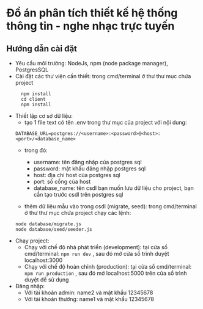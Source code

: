 # Đồ án phân tích thiết kế hệ thống thông tin - nghe nhạc trực tuyến

## Hướng dẫn cài đặt
  - Yêu cầu môi trường: NodeJs, npm (node package manager), PostgresSQL
  - Cài đặt các thư viện cần thiết: trong cmd/terminal ở thư thư mục chứa project
      ```
        npm install  
        cd client    
        npm install
      ```
  - Thiết lập cơ sở dữ liệu:
      * tạo 1 file text có tên .env trong thư mục của project với nội dung:
      ```
      DATABASE_URL=postgres://<username>:<password>@<host>:<port>/<database_name>
      ```
      * trong đó:
        * username: tên đăng nhập của postgres sql
        * password: mật khẩu đăng nhập postgres sql
        * host: địa chỉ host của postgres sql
        * port: số cổng của host
        * database_name: tên csdl bạn muốn lưu dữ liệu cho project, bạn cần tạo trước csdl trên postgres sql
        
      * thêm dữ liệu mẫu vào trong csdl (migrate, seed): trong cmd/terminal ở thư thư mục chứa project chạy các lệnh:
      ```
      node database/migrate.js
      node database/seed/seeder.js
      ```
  - Chạy project:
    * Chạy với chế độ nhà phát triển (development): tại cửa sổ cmd/terminal:  `npm run dev`  , sau đó mở cửa sổ trình duyệt localhost:3000
    * Chạy với chế độ hoản chỉnh (production): tại cửa sổ cmd/terminal:  `npm run production` , sau đó mở localhost:5000 trên cửa sổ trình duyệt để sử dụng
  - Đăng nhập: 
    * Với tài khoản admin:  name2 và mật khẩu 12345678
    * Với tài khoản thường: name1 và mật khẩu 12345678
 

